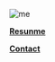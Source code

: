 <div class="about-links">

![me](/img/ab.png)

**[Resunme](/img/resume.pdf)**

**[Contact](jbeili.amer@gmail.com)**

</div>